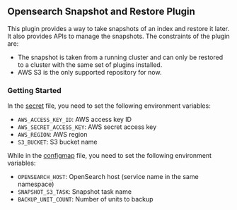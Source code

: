 ## Opensearch Snapshot and Restore Plugin

This plugin provides a way to take snapshots of an index and restore it later. It also provides APIs to manage the snapshots.
The constraints of the plugin are:

-   The snapshot is taken from a running cluster and can only be restored to a cluster with the same set of plugins installed.
-   AWS S3 is the only supported repository for now.

### Getting Started

In the [secret](./secrets/secret-snapshot-s3.env) file, you need to set the following environment variables:

*  `AWS_ACCESS_KEY_ID`: AWS access key ID
* `AWS_SECRET_ACCESS_KEY`: AWS secret access key
* `AWS_REGION`: AWS region
* `S3_BUCKET`: S3 bucket name

While in the [configmap](./confs/configmap-snapshot-s3.env) file, you need to set the following environment variables:

* `OPENSEARCH_HOST`: OpenSearch host (service name in the same namespace)
* `SNAPSHOT_S3_TASK`: Snapshot task name
* `BACKUP_UNIT_COUNT`: Number of units to backup

